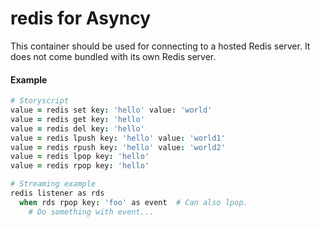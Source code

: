 # redis for Asyncy
This container should be used for connecting to a hosted Redis server. It does not come bundled with its own Redis server.

#### Example

```coffee
# Storyscript
value = redis set key: 'hello' value: 'world'
value = redis get key: 'hello'
value = redis del key: 'hello'
value = redis lpush key: 'hello' value: 'world1'
value = redis rpush key: 'hello' value: 'world2'
value = redis lpop key: 'hello'
value = redis rpop key: 'hello'

# Streaming example
redis listener as rds
  when rds rpop key: 'foo' as event  # Can also lpop.
    # Do something with event...
```
